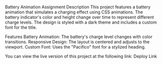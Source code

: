 Battery Animation Assignment
Description
This project features a battery animation that simulates a charging effect using CSS animations. The battery indicator's color and height change over time to represent different charge levels. The design is styled with a dark theme and includes a custom font for the title.

Features
Battery Animation: The battery's charge level changes with color transitions.
Responsive Design: The layout is centered and adjusts to the viewport.
Custom Font: Uses the "Pacifico" font for a stylized heading.

You can view the live version of this project at the following link:
Deploy Link
